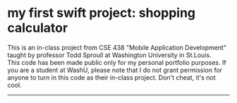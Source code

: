 # my first swift project: shopping calculator
This is an in-class project from CSE 438 "Mobile Application Development" taught by professor Todd Sproull at Washington University in St.Louis.<br>
This code has been made public only for my personal portfolio purposes. If you are a student at WashU, please note that I do not grant permission for anyone to turn in this code as their in-class project. Don't cheat, it's not cool.

---

